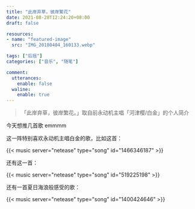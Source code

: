 ```yaml
---
title: "此岸弃草，彼岸繁花"
date: 2021-08-28T12:24:20+08:00
draft: false

resources:
- name: "featured-image"
  src: "IMG_20180404_160133.webp"

tags: ["后摇"]
categories: ["音乐", "随笔"]

comment:
  utterances:
    enable: false
  waline:
    enable: true
---
```


>「此岸弃草，彼岸繁花。」取自前永动机主唱「河津樱/白金」的个人简介

今天想推几首歌 emmmm

这一阵特别喜欢永动机主唱白金的歌，比如这首：

<!-- 庭前鹤高歌 - 河津樱 -->
{{< music server="netease" type="song" id="1466346187" >}}

还有这一首：

<!-- 明日见黄花 - 永动机 -->
{{< music server="netease" type="song" id="519225198" >}}

还有一首夏日海浪般感受的歌：

<!-- 1400424646 - She Her Her Hers -->
{{< music server="netease" type="song" id="1400424646" >}}


